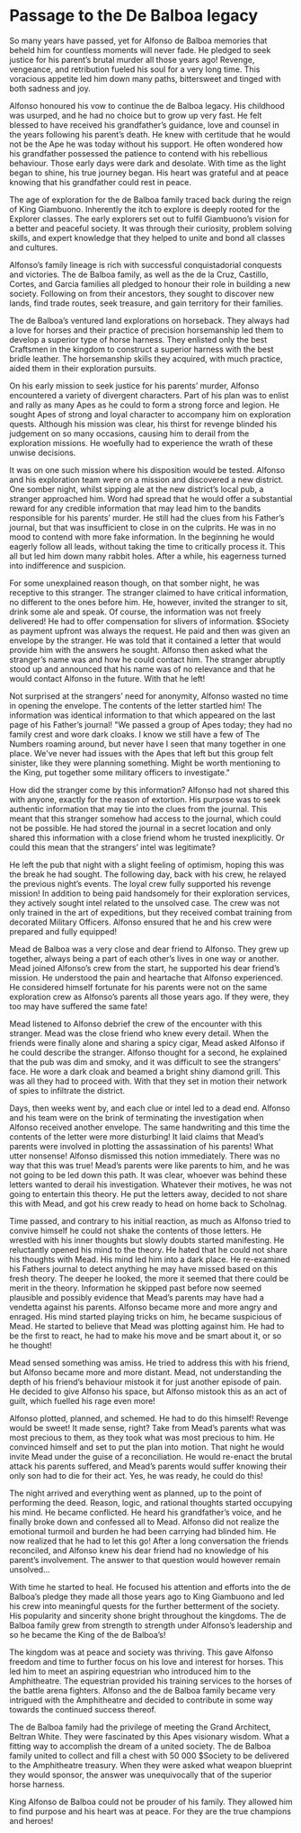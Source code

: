 # Passage to the De Balboa legacy

So many years have passed, yet for Alfonso de Balboa memories that beheld him for countless moments will never fade. He pledged to seek justice for his parent’s brutal murder all those years ago! Revenge, vengeance, and retribution fueled his soul for a very long time. This voracious appetite led him down many paths, bittersweet and tinged with both sadness and joy.

&#x20;Alfonso honoured his vow to continue the de Balboa legacy. His childhood was usurped, and he had no choice but to grow up very fast. He felt blessed to have received his grandfather’s guidance, love and counsel in the years following his parent’s death. He knew with certitude that he would not be the Ape he was today without his support. He often wondered how his grandfather possessed the patience to contend with his rebellious behaviour. Those early days were dark and desolate. With time as the light began to shine, his true journey began. His heart was grateful and at peace knowing that his grandfather could rest in peace.

The age of exploration for the de Balboa family traced back during the reign of King Giambuono. Inherently the itch to explore is deeply rooted for the Explorer classes. The early explorers set out to fulfil Giambuono’s vision for a better and peaceful society. It was through their curiosity, problem solving skills, and expert knowledge that they helped to unite and bond all classes and cultures.

&#x20;Alfonso’s family lineage is rich with successful conquistadorial conquests and victories. The de Balboa family, as well as the de la Cruz, Castillo, Cortes, and Garcia families all pledged to honour their role in building a new society. Following on from their ancestors, they sought to discover new lands, find trade routes, seek treasure, and gain territory for their families.

&#x20;The de Balboa’s ventured land explorations on horseback. They always had a love for horses and their practice of precision horsemanship led them to develop a superior type of horse harness. They enlisted only the best Craftsmen in the kingdom to construct a superior harness with the best bridle leather. The horsemanship skills they acquired, with much practice, aided them in their exploration pursuits.

&#x20;On his early mission to seek justice for his parents’ murder, Alfonso encountered a variety of divergent characters. Part of his plan was to enlist and rally as many Apes as he could to form a strong force and legion. He sought Apes of strong and loyal character to accompany him on exploration quests. Although his mission was clear, his thirst for revenge blinded his judgement on so many occasions, causing him to derail from the exploration missions. He woefully had to experience the wrath of these unwise decisions.

&#x20;It was on one such mission where his disposition would be tested. Alfonso and his exploration team were on a mission and discovered a new district. One somber night, whilst sipping ale at the new district’s local pub, a stranger approached him. Word had spread that he would offer a substantial reward for any credible information that may lead him to the bandits responsible for his parents’ murder. He still had the clues from his Father’s journal, but that was insufficient to close in on the culprits. He was in no mood to contend with more fake information. In the beginning he would eagerly follow all leads, without taking the time to critically process it. This all but led him down many rabbit holes. After a while, his eagerness turned into indifference and suspicion.

&#x20;For some unexplained reason though, on that somber night, he was receptive to this stranger. The stranger claimed to have critical information, no different to the ones before him. He, however, invited the stranger to sit, drink some ale and speak. Of course, the information was not freely delivered! He had to offer compensation for slivers of information. $Society as payment upfront was always the request. He paid and then was given an envelope by the stranger. He was told that it contained a letter that would provide him with the answers he sought. Alfonso then asked what the stranger’s name was and how he could contact him. The stranger abruptly stood up and announced that his name was of no relevance and that he would contact Alfonso in the future. With that he left!

&#x20;Not surprised at the strangers’ need for anonymity, Alfonso wasted no time in opening the envelope. The contents of the letter startled him! The information was identical information to that which appeared on the last page of his Father’s journal! "We passed a group of Apes today; they had no family crest and wore dark cloaks. I know we still have a few of The Numbers roaming around, but never have I seen that many together in one place. We've never had issues with the Apes that left but this group felt sinister, like they were planning something. Might be worth mentioning to the King, put together some military officers to investigate."

&#x20;How did the stranger come by this information? Alfonso had not shared this with anyone, exactly for the reason of extortion. His purpose was to seek authentic information that may tie into the clues from the journal. This meant that this stranger somehow had access to the journal, which could not be possible. He had stored the journal in a secret location and only shared this information with a close friend whom he trusted inexplicitly. Or could this mean that the strangers’ intel was legitimate?

&#x20;He left the pub that night with a slight feeling of optimism, hoping this was the break he had sought. The following day, back with his crew, he relayed the previous night’s events. The loyal crew fully supported his revenge mission! In addition to being paid handsomely for their exploration services, they actively sought intel related to the unsolved case. The crew was not only trained in the art of expeditions, but they received combat training from decorated Military Officers. Alfonso ensured that he and his crew were prepared and fully equipped!

Mead de Balboa was a very close and dear friend to Alfonso. They grew up together, always being a part of each other’s lives in one way or another. Mead joined Alfonso’s crew from the start, he supported his dear friend’s mission. He understood the pain and heartache that Alfonso experienced. He considered himself fortunate for his parents were not on the same exploration crew as Alfonso’s parents all those years ago. If they were, they too may have suffered the same fate!

&#x20;Mead listened to Alfonso debrief the crew of the encounter with this stranger. Mead was the close friend who knew every detail. When the friends were finally alone and sharing a spicy cigar, Mead asked Alfonso if he could describe the stranger. Alfonso thought for a second, he explained that the pub was dim and smoky, and it was difficult to see the strangers’ face. He wore a dark cloak and beamed a bright shiny diamond grill. This was all they had to proceed with. With that they set in motion their network of spies to infiltrate the district.

&#x20;Days, then weeks went by, and each clue or intel led to a dead end. Alfonso and his team were on the brink of terminating the investigation when Alfonso received another envelope. The same handwriting and this time the contents of the letter were more disturbing! It laid claims that Mead’s parents were involved in plotting the assassination of his parents! What utter nonsense! Alfonso dismissed this notion immediately. There was no way that this was true! Mead’s parents were like parents to him, and he was not going to be led down this path. It was clear, whoever was behind these letters wanted to derail his investigation. Whatever their motives, he was not going to entertain this theory. He put the letters away, decided to not share this with Mead, and got his crew ready to head on home back to Scholnag.

&#x20;Time passed, and contrary to his initial reaction, as much as Alfonso tried to convive himself he could not shake the contents of those letters. He wrestled with his inner thoughts but slowly doubts started manifesting. He reluctantly opened his mind to the theory. He hated that he could not share his thoughts with Mead. His mind led him into a dark place. He re-examined his Fathers journal to detect anything he may have missed based on this fresh theory. The deeper he looked, the more it seemed that there could be merit in the theory. Information he skipped past before now seemed plausible and possibly evidence that Mead’s parents may have had a vendetta against his parents. Alfonso became more and more angry and enraged. His mind started playing tricks on him, he became suspicious of Mead. He started to believe that Mead was plotting against him. He had to be the first to react, he had to make his move and be smart about it, or so he thought!

&#x20;Mead sensed something was amiss. He tried to address this with his friend, but Alfonso became more and more distant. Mead, not understanding the depth of his friend’s behaviour mistook it for just another episode of pain. He decided to give Alfonso his space, but Alfonso mistook this as an act of guilt, which fuelled his rage even more!

&#x20;Alfonso plotted, planned, and schemed. He had to do this himself! Revenge would be sweet! It made sense, right? Take from Mead’s parents what was most precious to them, as they took what was most precious to him. He convinced himself and set to put the plan into motion. That night he would invite Mead under the guise of a reconciliation. He would re-enact the brutal attack his parents suffered, and Mead’s parents would suffer knowing their only son had to die for their act. Yes, he was ready, he could do this!

&#x20;The night arrived and everything went as planned, up to the point of performing the deed. Reason, logic, and rational thoughts started occupying his mind. He became conflicted. He heard his grandfather’s voice, and he finally broke down and confessed all to Mead. Alfonso did not realize the emotional turmoil and burden he had been carrying had blinded him. He now realized that he had to let this go! After a long conversation the friends reconciled, and Alfonso knew his dear friend had no knowledge of his parent’s involvement. The answer to that question would however remain unsolved…

&#x20;With time he started to heal. He focused his attention and efforts into the de Balboa’s pledge they made all those years ago to King Giambuono and led his crew into meaningful quests for the further betterment of the society. His popularity and sincerity shone bright throughout the kingdoms. The de Balboa family grew from strength to strength under Alfonso’s leadership and so he became the King of the de Balboa’s!

&#x20;The kingdom was at peace and society was thriving. This gave Alfonso freedom and time to further focus on his love and interest for horses. This led him to meet an aspiring equestrian who introduced him to the Amphitheatre. The equestrian provided his training services to the horses of the battle arena fighters. Alfonso and the de Balboa family became very intrigued with the Amphitheatre and decided to contribute in some way towards the continued success thereof.

&#x20;The de Balboa family had the privilege of meeting the Grand Architect, Beltran White. They were fascinated by this Apes visionary wisdom. What a fitting way to accomplish the dream of a united society. The de Balboa family united to collect and fill a chest with 50 000 $Society to be delivered to the Amphitheatre treasury. When they were asked what weapon blueprint they would sponsor, the answer was unequivocally that of the superior horse harness.

&#x20;King Alfonso de Balboa could not be prouder of his family. They allowed him to find purpose and his heart was at peace. For they are the true champions and heroes!
